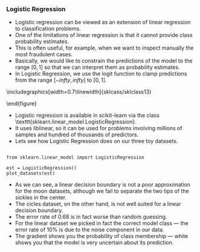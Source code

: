 ### Logistic Regression
* Logistic regression can be viewed as an extension of linear regression to classification problems. 
* One of the limitations of linear regression is that it cannot provide class probability estimates. 
* This is often useful, for example, when we want to inspect manually the most fraudulent cases. 
* Basically, we would like to constrain the predictions of the model to the range $[0,1]$ so that we can interpret them as probability estimates. 
* In Logistic Regression, we use the logit function to clamp predictions from the range $[−infty,infty]$ to $[0,1]$. 


\includegraphics[width=0.7\linewidth]{sklcass/sklclass13}

\end{figure}



* Logistic regression is available in scikit-learn via the class \texttt{sklearn.linear\_model.LogisticRegression}. 
* It uses liblinear, so it can be used for problems involving millions of samples and hundred of thousands of predictors. 
* Lets see how Logistic Regression does on our three toy datasets.

<pre><code>
from sklearn.linear_model import LogisticRegression

est = LogisticRegression()
plot_datasets(est)
</code></pre>

* As we can see, a linear decision boundary is not a poor approximation for the moon datasets, although we fail to separate the two tips of the sickles in the center. 
* The cicles dataset, on the other hand, is not well suited for a linear decision boundary. 
* The error rate of 0.68 is in fact worse than random guessing. 
* For the linear dataset we picked in fact the correct model class — the error rate of 10\% is due to the noise component in our data. 
* The gradient shows you the probability of class membership — white shows you that the model is very uncertain about its prediction.



